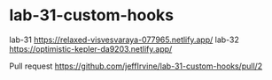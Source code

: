 # lab-31-custom-hooks

lab-31
https://relaxed-visvesvaraya-077965.netlify.app/
lab-32
https://optimistic-kepler-da9203.netlify.app/

Pull request
https://github.com/jeffIrvine/lab-31-custom-hooks/pull/2

